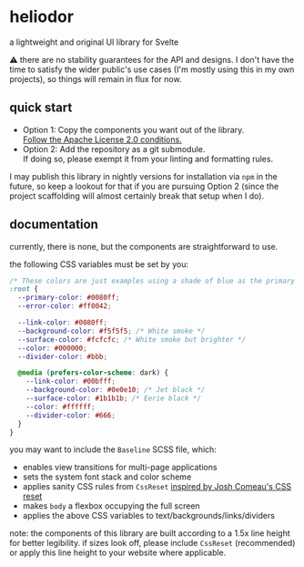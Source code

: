 # heliodor

a lightweight and original UI library for Svelte

⚠️ there are no stability guarantees for the API and designs. I don't have the time to satisfy the wider public's use cases (I'm mostly using this in my own projects), so things will remain in flux for now.

## quick start

- Option 1: Copy the components you want out of the library.\
  [Follow the Apache License 2.0 conditions.](https://en.wikipedia.org/wiki/Apache_License#Licensing_conditions)
- Option 2: Add the repository as a git submodule.\
  If doing so, please exempt it from your linting and formatting rules.

I may publish this library in nightly versions for installation via `npm` in the future, so keep a lookout for that if you are pursuing Option 2 (since the project scaffolding will almost certainly break that setup when I do).

## documentation

currently, there is none, but the components are straightforward to use.

the following CSS variables must be set by you:

```scss
/* These colors are just examples using a shade of blue as the primary color */
:root {
  --primary-color: #0080ff;
  --error-color: #ff0042;

  --link-color: #0080ff;
  --background-color: #f5f5f5; /* White smoke */
  --surface-color: #fcfcfc; /* White smoke but brighter */
  --color: #000000;
  --divider-color: #bbb;

  @media (prefers-color-scheme: dark) {
    --link-color: #00bfff;
    --background-color: #0e0e10; /* Jet black */
    --surface-color: #1b1b1b; /* Eerie black */
    --color: #ffffff;
    --divider-color: #666;
  }
}
```

you may want to include the `Baseline` SCSS file, which:

- enables view transitions for multi-page applications
- sets the system font stack and color scheme
- applies sanity CSS rules from `CssReset` [inspired by Josh Comeau's CSS reset](https://www.joshwcomeau.com/css/custom-css-reset/)
- makes `body` a flexbox occupying the full screen
- applies the above CSS variables to text/backgrounds/links/dividers

note: the components of this library are built according to a 1.5x line height for better legibility. if sizes look off, please include `CssReset` (recommended) or apply this line height to your website where applicable.
